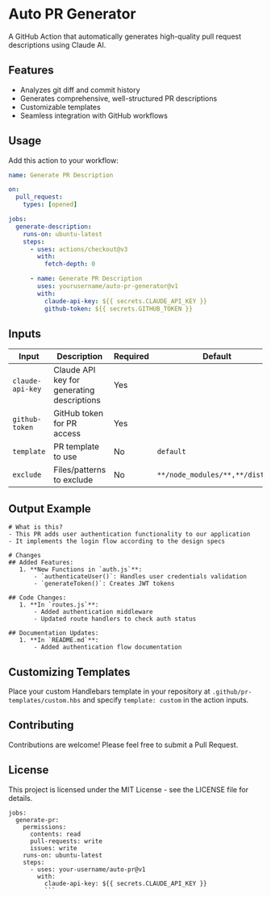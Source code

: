 # Auto PR Generator

A GitHub Action that automatically generates high-quality pull request descriptions using Claude AI.

## Features

- Analyzes git diff and commit history
- Generates comprehensive, well-structured PR descriptions
- Customizable templates
- Seamless integration with GitHub workflows

## Usage

Add this action to your workflow:

```yaml
name: Generate PR Description

on:
  pull_request:
    types: [opened]

jobs:
  generate-description:
    runs-on: ubuntu-latest
    steps:
      - uses: actions/checkout@v3
        with:
          fetch-depth: 0

      - name: Generate PR Description
        uses: yourusername/auto-pr-generator@v1
        with:
          claude-api-key: ${{ secrets.CLAUDE_API_KEY }}
          github-token: ${{ secrets.GITHUB_TOKEN }}
```

## Inputs

| Input            | Description                                | Required | Default                         |
| ---------------- | ------------------------------------------ | -------- | ------------------------------- |
| `claude-api-key` | Claude API key for generating descriptions | Yes      |                                 |
| `github-token`   | GitHub token for PR access                 | Yes      |                                 |
| `template`       | PR template to use                         | No       | `default`                       |
| `exclude`        | Files/patterns to exclude                  | No       | `**/node_modules/**,**/dist/**` |

## Output Example

```
# What is this?
- This PR adds user authentication functionality to our application
- It implements the login flow according to the design specs

# Changes
## Added Features:
   1. **New Functions in `auth.js`**:
       - `authenticateUser()`: Handles user credentials validation
       - `generateToken()`: Creates JWT tokens

## Code Changes:
   1. **In `routes.js`**:
       - Added authentication middleware
       - Updated route handlers to check auth status

## Documentation Updates:
   1. **In `README.md`**:
       - Added authentication flow documentation
```

## Customizing Templates

Place your custom Handlebars template in your repository at `.github/pr-templates/custom.hbs` and specify `template: custom` in the action inputs.

## Contributing

Contributions are welcome! Please feel free to submit a Pull Request.

## License

This project is licensed under the MIT License - see the LICENSE file for details.

````
jobs:
  generate-pr:
    permissions:
      contents: read
      pull-requests: write
      issues: write
    runs-on: ubuntu-latest
    steps:
      - uses: your-username/auto-pr@v1
        with:
          claude-api-key: ${{ secrets.CLAUDE_API_KEY }}
          ```
````
